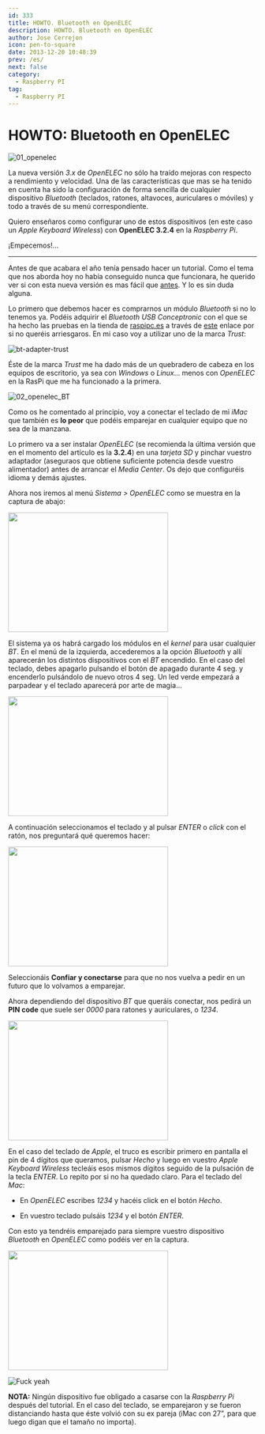 ```yaml
---
id: 333
title: HOWTO. Bluetooth en OpenELEC
description: HOWTO. Bluetooth en OpenELEC
author: Jose Cerrejon
icon: pen-to-square
date: 2013-12-20 10:48:39
prev: /es/
next: false
category:
  - Raspberry PI
tag:
  - Raspberry PI
---
```


# HOWTO: Bluetooth en OpenELEC

![01_openelec](/images/2013/12/01_openelec.jpg)

La nueva versión *3.x* de *OpenELEC* no sólo ha traído mejoras con respecto a rendimiento y velocidad. Una de las características que mas se ha tenido en cuenta ha sido la configuración de forma sencilla de cualquier dispositivo *Bluetooth* (teclados, ratones, altavoces, auriculares o móviles)  y todo a través de su menú correspondiente.

Quiero enseñaros como configurar uno de estos dispositivos (en este caso un *Apple Keyboard Wireless*) con **OpenELEC 3.2.4** en la *Raspberry Pi*.

¡Empecemos!…

- - -
Antes de que acabara el año tenía pensado hacer un tutorial. Como el tema que nos aborda hoy no había conseguido nunca que funcionara, he querido ver si con esta nueva versión es mas fácil que [antes](http://wiki.openelec.tv/index.php?title=Bluez-tools_how-to). Y lo es sin duda alguna.

Lo primero que debemos hacer es comprarnos un módulo *Bluetooth* si no lo tenemos ya. Podéis adquirir el *Bluetooth USB Conceptronic* con el que se ha hecho las pruebas en la tienda de [raspipc.es](http://raspipc.es) a través de [este](http://goo.gl/F6khBE) enlace por si no queréis arriesgaros. En mi caso voy a utilizar uno de la marca *Trust*:

![bt-adapter-trust](/images/2013/12/bt-adapter-trust.jpg)

Éste de la marca *Trust* me ha dado más de un quebradero de cabeza en los equipos de escritorio, ya sea con *Windows* o *Linux*… menos con *OpenELEC* en la RasPi que me ha funcionado a la primera. 

![02_openelec_BT](/images/2013/12/02_openelec_BT.jpg)

Como os he comentado al principio, voy a conectar el teclado de mi *iMac* que también es **lo peor** que podéis emparejar en cualquier equipo que no sea de la manzana.

Lo primero va a ser instalar *OpenELEC* (se recomienda la última versión que en el momento del artículo es la **3.2.4**) en una *tarjeta SD* y pinchar vuestro adaptador (aseguraos que obtiene suficiente potencia desde vuestro alimentador) antes de arrancar el *Media Center*. Os dejo que configuréis idioma y demás ajustes.

Ahora nos iremos al menú *Sistema > OpenELEC* como se muestra en la captura de abajo:

<a title="OpenELEC menu" rel="lightbox" href="/images/2013/12/03_openelec_BT.jpg">
<img width="324" height="242" src="/images/2013/12/03_openelec_BT_min.jpg">
</a>


El sistema ya os habrá cargado los módulos en el *kernel* para usar cualquier *BT*. En el menú de la izquierda, accederemos a la opción *Bluetooth* y allí aparecerán los distintos dispositivos con el *BT* encendido. En el caso del teclado, debes apagarlo pulsando el botón de apagado durante 4 seg. y encenderlo pulsándolo de nuevo otros 4 seg. Un led verde empezará a parpadear y el teclado aparecerá por arte de magia…

<a title="Dirección MAC oculta para respetar el anonimato de los dispositivos" rel="lightbox" href="/images/2013/12/04_openelec_BT.jpg">
<img width="324" height="242" src="/images/2013/12/04_openelec_BT_min.jpg">
</a>

A continuación seleccionamos el teclado y al pulsar *ENTER* o *click* con el ratón, nos preguntará qué queremos hacer:

<a title="Pocas veces en la vida vas a poder confiar como en este caso" rel="lightbox" href="/images/2013/12/05_openelec_BT.jpg">
<img width="324" height="242" src="/images/2013/12/05_openelec_BT_min.jpg">
</a>

Seleccionáis **Confiar y conectarse** para que no nos vuelva a pedir en un futuro que lo volvamos a emparejar.

Ahora dependiendo del dispositivo *BT* que queráis conectar, nos pedirá un **PIN code** que suele ser *0000* para ratones y auriculares, o *1234*.

<a title="PIN Code Request" rel="lightbox" href="/images/2013/12/06_openelec_BT.jpg">
<img width="324" height="242" src="/images/2013/12/06_openelec_BT_min.jpg">
</a>

En el caso del teclado de *Apple*, el truco es escribir primero en pantalla el pin de 4 dígitos que queramos, pulsar *Hecho* y luego en vuestro *Apple Keyboard Wireless* tecleáis esos mismos dígitos seguido de la pulsación de la tecla *ENTER*. Lo repito por si no ha quedado claro. Para el teclado del *Mac*:

* En *OpenELEC* escribes *1234* y hacéis click en el botón *Hecho*.

* En vuestro teclado pulsáis *1234* y el botón *ENTER*.

Con esto ya tendréis emparejado para siempre vuestro dispositivo *Bluetooth* en *OpenELEC* como podéis ver en la captura.

<a title=“Paired” rel="lightbox" href="/images/2013/12/07_openelec_BT.jpg">
<img width="324" height="242" src="/images/2013/12/07_openelec_BT_min.jpg">
</a>
 
![Fuck yeah](/images/yeah.jpg)

**NOTA:** Ningún dispositivo fue obligado a casarse con la *Raspberry Pi* después del tutorial. En el caso del teclado, se emparejaron y se fueron distanciando hasta que éste volvió con su ex pareja (iMac con 27”, para que luego digan que el tamaño no importa).